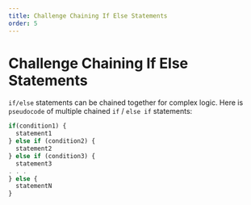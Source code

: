 ```yaml
---
title: Challenge Chaining If Else Statements
order: 5
---
```

# Challenge Chaining If Else Statements

`if/else` statements can be chained together for complex logic. Here is `pseudocode` of multiple chained `if` / `else if` statements:

```javascript
if(condition1) {
  statement1
} else if (condition2) {
  statement2
} else if (condition3) {
  statement3
. . .
} else {
  statementN
}
```

